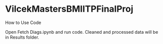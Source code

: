 # VilcekMastersBMIITPFinalProj
How to Use Code

Open Fetch Diags.ipynb and run code. Cleaned and processed data will be in Results folder.

